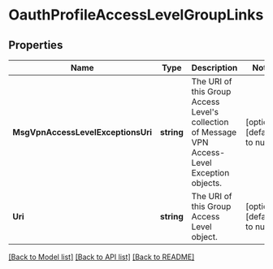 # OauthProfileAccessLevelGroupLinks

## Properties
Name | Type | Description | Notes
------------ | ------------- | ------------- | -------------
**MsgVpnAccessLevelExceptionsUri** | **string** | The URI of this Group Access Level&#x27;s collection of Message VPN Access-Level Exception objects. | [optional] [default to null]
**Uri** | **string** | The URI of this Group Access Level object. | [optional] [default to null]

[[Back to Model list]](../README.md#documentation-for-models) [[Back to API list]](../README.md#documentation-for-api-endpoints) [[Back to README]](../README.md)

